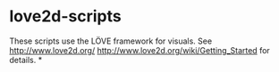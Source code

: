 # love2d-scripts

These scripts use the LÖVE framework for visuals. See 
http://www.love2d.org/
http://www.love2d.org/wiki/Getting_Started
for details.
*
